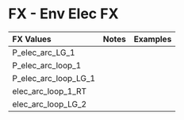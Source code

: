 # FX - Env Elec FX

| FX Values | Notes | Examples |
| :--- | :--- | :--- |
| P\_elec\_arc\_LG\_1 |  |  |
| P\_elec\_arc\_loop\_1 |  |  |
| P\_elec\_arc\_loop\_LG\_1 |  |  |
| elec\_arc\_loop\_1\_RT |  |  |
| elec\_arc\_loop\_LG\_2 |  |  |

